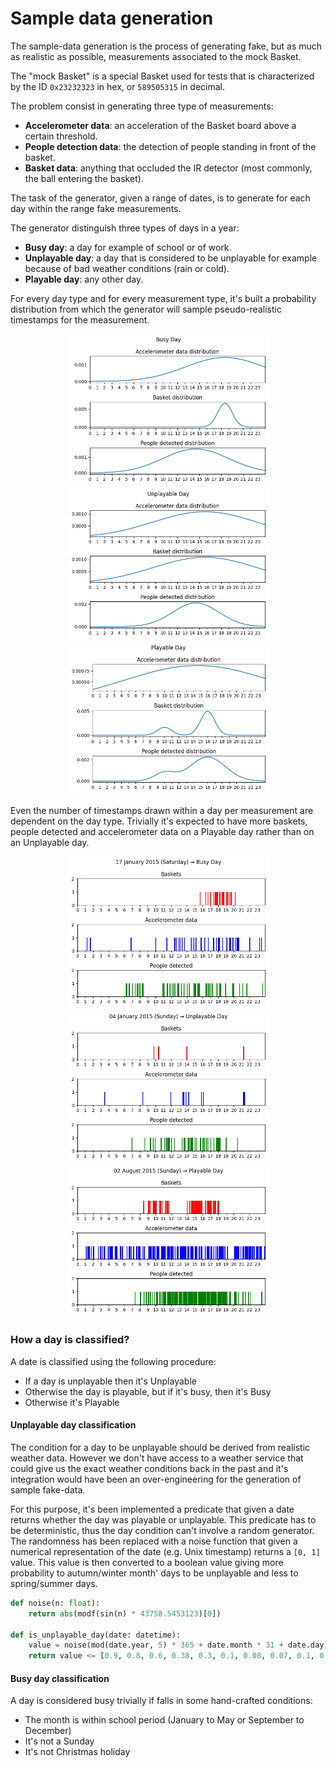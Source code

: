
# Sample data generation

The sample-data generation is the process of generating fake, but as much as realistic as possible, measurements associated to the mock Basket.

The "mock Basket" is a special Basket used for tests that is characterized by the ID `0x23232323` in hex, or `589505315` in decimal.

The problem consist in generating three type of measurements:
- **Accelerometer data**: an acceleration of the Basket board above a certain threshold.
- **People detection data**: the detection of people standing in front of the basket.
- **Basket data**: anything that occluded the IR detector (most commonly, the ball entering the basket).

The task of the generator, given a range of dates, is to generate for each day within the range fake measurements.

The generator distinguish three types of days in a year:
- **Busy day**: a day for example of school or of work.
- **Unplayable day**: a day that is considered to be unplayable for example because of bad weather conditions (rain or cold).
- **Playable day**: any other day.

For every day type and for every measurement type, it's built a probability distribution from which the generator will sample pseudo-realistic timestamps for the measurement.

<p align="center">
  <img src="/screenshots/busy_day_dist.png" width="325" /> 
  <img src="/screenshots/unplayable_day_dist.png" width="325" />
  <img src="/screenshots/playable_day_dist.png" width="325" />
</p>

Even the number of timestamps drawn within a day per measurement are dependent on the day type. Trivially it's expected to have more baskets, people detected and accelerometer data on a Playable day rather than on an Unplayable day.

<p align="center">
  <img src="/screenshots/busy_day_eg.png" width="325" />
  <img src="/screenshots/unplayable_day_eg.png" width="325" /> 
  <img src="/screenshots/playable_day_eg.png" width="325" />
</p>

### How a day is classified?

A date is classified using the following procedure:
- If a day is unplayable then it's Unplayable
- Otherwise the day is playable, but if it's busy, then it's Busy
- Otherwise it's Playable

#### Unplayable day classification

The condition for a day to be unplayable should be derived from realistic weather data. However we don't have access to a weather service that could give us the exact weather conditions back in the past and it's integration would have been an over-engineering for the generation of sample fake-data.

For this purpose, it's been implemented a predicate that given a date returns whether the day was playable or unplayable. This predicate has to be deterministic, thus the day condition can't involve a random generator. The randomness has been replaced with a noise function that given a numerical representation of the date (e.g. Unix timestamp) returns a `[0, 1]` value. This value is then converted to a boolean value giving more probability to autumn/winter month' days to be unplayable and less to spring/summer days.

```python
def noise(n: float):
    return abs(modf(sin(n) * 43758.5453123)[0])

def is_unplayable_day(date: datetime):
    value = noise(mod(date.year, 5) * 365 + date.month * 31 + date.day)
    return value <= [0.9, 0.8, 0.6, 0.38, 0.3, 0.1, 0.08, 0.07, 0.1, 0.3, 0.79, 0.9][date.month - 1]
```

#### Busy day classification

A day is considered busy trivially if falls in some hand-crafted conditions:
- The month is within school period (January to May or September to December)
- It's not a Sunday
- It's not Christmas holiday


